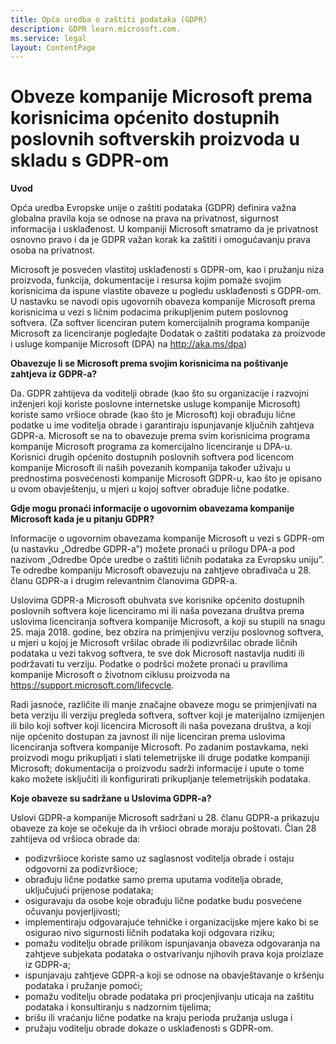 ```yaml
---
title: Opća uredba o zaštiti podataka (GDPR)
description: GDPR learn.microsoft.com.
ms.service: legal
layout: ContentPage
---
```


# Obveze kompanije Microsoft prema korisnicima općenito dostupnih poslovnih softverskih proizvoda u skladu s GDPR-om

**Uvod**

Opća uredba Evropske unije o zaštiti podataka (GDPR) definira važna globalna pravila koja se odnose na prava na privatnost, sigurnost informacija i usklađenost. U kompaniji Microsoft smatramo da je privatnost osnovno pravo i da je GDPR važan korak ka zaštiti i omogućavanju prava osoba na privatnost.     

Microsoft je posvećen vlastitoj usklađenosti s GDPR-om, kao i pružanju niza proizvoda, funkcija, dokumentacije i resursa kojim pomaže svojim korisnicima da ispune vlastite obaveze u pogledu usklađenosti s GDPR-om. U nastavku se navodi opis ugovornih obaveza kompanije Microsoft prema korisnicima u vezi s ličnim podacima prikupljenim putem poslovnog softvera. (Za softver licenciran putem komercijalnih programa kompanije Microsoft za licenciranje pogledajte Dodatak o zaštiti podataka za proizvode i usluge kompanije Microsoft (DPA) na http://aka.ms/dpa)

**Obavezuje li se Microsoft prema svojim korisnicima na poštivanje zahtjeva iz GDPR-a?**

Da. GDPR zahtijeva da voditelji obrade (kao što su organizacije i razvojni inženjeri koji koriste poslovne internetske usluge kompanije Microsoft) koriste samo vršioce obrade (kao što je Microsoft) koji obrađuju lične podatke u ime voditelja obrade i garantiraju ispunjavanje ključnih zahtjeva GDPR-a. Microsoft se na to obavezuje prema svim korisnicima programa kompanije Microsoft programa za komercijalno licenciranje u DPA-u. Korisnici drugih općenito dostupnih poslovnih softvera pod licencom kompanije Microsoft ili naših povezanih kompanija također uživaju u prednostima posvećenosti kompanije Microsoft GDPR-u, kao što je opisano u ovom obavještenju, u mjeri u kojoj softver obrađuje lične podatke.

**Gdje mogu pronaći informacije o ugovornim obavezama kompanije Microsoft kada je u pitanju GDPR?**

Informacije o ugovornim obavezama kompanije Microsoft u vezi s GDPR-om (u nastavku „Odredbe GDPR-a”) možete pronaći u prilogu DPA-a pod nazivom „Odredbe Opće uredbe o zaštiti ličnih podataka za Evropsku uniju”. Te odredbe kompaniju Microsoft obavezuju na zahtjeve obrađivača u 28. članu GDPR-a i drugim relevantnim članovima GDPR-a. 

Uslovima GDPR-a Microsoft obuhvata sve korisnike općenito dostupnih poslovnih softvera koje licenciramo mi ili naša povezana društva prema uslovima licenciranja softvera kompanije Microsoft, a koji su stupili na snagu 25. maja 2018. godine, bez obzira na primjenjivu verziju poslovnog softvera, u mjeri u kojoj je Microsoft vršilac obrade ili podizvršilac obrade ličnih podataka u vezi takvog softvera, te sve dok Microsoft nastavlja nuditi ili podržavati tu verziju. Podatke o podršci možete pronaći u pravilima kompanije Microsoft o životnom ciklusu proizvoda na https://support.microsoft.com/lifecycle.

Radi jasnoće, različite ili manje značajne obaveze mogu se primjenjivati na beta verziju ili verziju pregleda softvera, softver koji je materijalno izmijenjen ili bilo koji softver koji licencira Microsoft ili naša povezana društva, a koji nije općenito dostupan za javnost ili nije licenciran prema uslovima licenciranja softvera kompanije Microsoft. Po zadanim postavkama, neki proizvodi mogu prikupljati i slati telemetrijske ili druge podatke kompaniji Microsoft; dokumentacija o proizvodu sadrži informacije i upute o tome kako možete isključiti ili konfigurirati prikupljanje telemetrijskih podataka.

**Koje obaveze su sadržane u Uslovima GDPR-a?**

Uslovi GDPR-a kompanije Microsoft sadržani u 28. članu GDPR-a prikazuju obaveze za koje se očekuje da ih vršioci obrade moraju poštovati.  Član 28 zahtijeva od vršioca obrade da:

-   podizvršioce koriste samo uz saglasnost voditelja obrade i ostaju odgovorni za podizvršioce;
-   obrađuju lične podatke samo prema uputama voditelja obrade, uključujući prijenose podataka;
-   osiguravaju da osobe koje obrađuju lične podatke budu posvećene očuvanju povjerljivosti;
-   implementiraju odgovarajuće tehničke i organizacijske mjere kako bi se osigurao nivo sigurnosti ličnih podataka koji odgovara riziku;
-   pomažu voditelju obrade prilikom ispunjavanja obaveza odgovaranja na zahtjeve subjekata podataka o ostvarivanju njihovih prava koja proizlaze iz GDPR-a;
-   ispunjavaju zahtjeve GDPR-a koji se odnose na obavještavanje o kršenju podataka i pružanje pomoći;
-   pomažu voditelju obrade podataka pri procjenjivanju uticaja na zaštitu podataka i konsultiranju s nadzornim tijelima; 
-   brišu ili vraćanju lične podatke na kraju perioda pružanja usluga i
-   pružaju voditelju obrade dokaze o usklađenosti s GDPR-om.
